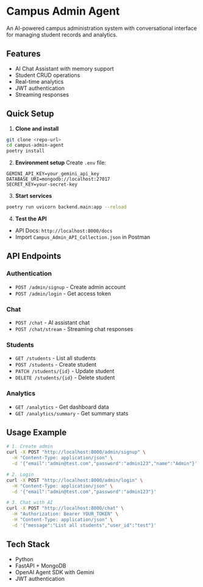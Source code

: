 # Campus Admin Agent

An AI-powered campus administration system with conversational interface for managing student records and analytics.

## Features

- AI Chat Assistant with memory support
- Student CRUD operations
- Real-time analytics
- JWT authentication
- Streaming responses

## Quick Setup

1. **Clone and install**
```bash
git clone <repo-url>
cd campus-admin-agent
poetry install
```

2. **Environment setup**
Create `.env` file:
```env
GEMINI_API_KEY=your_gemini_api_key
DATABASE_URI=mongodb://localhost:27017
SECRET_KEY=your-secret-key
```

3. **Start services**
```bash
poetry run uvicorn backend.main:app --reload
```

4. **Test the API**
- API Docs: `http://localhost:8000/docs`
- Import `Campus_Admin_API_Collection.json` in Postman

## API Endpoints

### Authentication
- `POST /admin/signup` - Create admin account
- `POST /admin/login` - Get access token

### Chat
- `POST /chat` - AI assistant chat
- `POST /chat/stream` - Streaming chat responses

### Students
- `GET /students` - List all students
- `POST /students` - Create student
- `PATCH /students/{id}` - Update student
- `DELETE /students/{id}` - Delete student

### Analytics
- `GET /analytics` - Get dashboard data
- `GET /analytics/summary` - Get summary stats

## Usage Example

```bash
# 1. Create admin
curl -X POST "http://localhost:8000/admin/signup" \
  -H "Content-Type: application/json" \
  -d '{"email":"admin@test.com","password":"admin123","name":"Admin"}'

# 2. Login
curl -X POST "http://localhost:8000/admin/login" \
  -H "Content-Type: application/json" \
  -d '{"email":"admin@test.com","password":"admin123"}'

# 3. Chat with AI
curl -X POST "http://localhost:8000/chat" \
  -H "Authorization: Bearer YOUR_TOKEN" \
  -H "Content-Type: application/json" \
  -d '{"message":"List all students","user_id":"test"}'
```

## Tech Stack

- Python
- FastAPI + MongoDB
- OpenAI Agent SDK with Gemini
- JWT authentication
